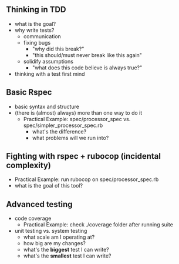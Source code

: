 ## Thinking in TDD

- what is the goal?
- why write tests?
  - communication
  - fixing bugs
    - "why did this break?"
    - "this should/must never break like this again"
  - solidify assumptions
    - "what does this code believe is always true?"
- thinking with a test first mind

## Basic Rspec

- basic syntax and structure
- (there is (almost) always) more than one way to do it
  - Practical Example: spec/processor_spec vs. spec/simpler_processor_spec.rb
    - what's the difference?
    - what problems will we run into?

## Fighting with rspec + rubocop (incidental complexity)

- Practical Example: run rubocop on spec/processor_spec.rb
- what is the goal of this tool?

## Advanced testing

- code coverage
  - Practical Example: check ./coverage folder after running suite
- unit testing vs. system testing
  - what scale am I operating at?
  - how big are my changes?
  - what's the **biggest** test I can write?
  - what's the **smallest** test I can write?